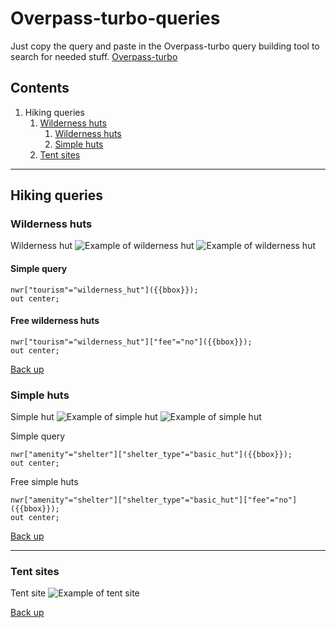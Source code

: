 # Overpass-turbo-queries

Just copy the query and paste in the Overpass-turbo query building tool to search for needed stuff.
[Overpass-turbo](https://overpass-turbo.eu/)

## Contents

1. Hiking queries
    1. [Wilderness huts](#Wilderness-huts)
        1. [Wilderness huts](#Wilderness-huts)
        2. [Simple huts](#Simple-huts)
    2. [Tent sites](#Tent-sites)

___

## Hiking queries

### Wilderness huts

Wilderness hut
![Example of wilderness hut](https://media.voog.com/0000/0030/9870/photos/Liipsaare%20metsaonn6.jpg)
![Example of wilderness hut](https://media.voog.com/0000/0030/9870/photos/Liipsaare%20metsaonn5.jpg)

#### Simple query

```Overpass QL
nwr["tourism"="wilderness_hut"]({{bbox}});
out center;
```

#### Free wilderness huts

```Overpass QL
nwr["tourism"="wilderness_hut"]["fee"="no"]({{bbox}});
out center;
```

[Back up](#Contents)

### Simple huts

Simple hut
![Example of simple hut](https://media.voog.com/0000/0030/9870/photos/Kautsi%20metsaonn-7.jpg)
![Example of simple hut](https://media.voog.com/0000/0030/9870/photos/Kautsi%20metsaonn-8.jpg)

Simple query

```Overpass QL
nwr["amenity"="shelter"]["shelter_type"="basic_hut"]({{bbox}});
out center;
```

Free simple huts

```Overpass QL
nwr["amenity"="shelter"]["shelter_type"="basic_hut"]["fee"="no"]({{bbox}});
out center;
```

[Back up](#Contents)

___

### Tent sites

Tent site
![Example of tent site](https://media.voog.com/0000/0030/9870/photos/J%C3%B5eharu%20TA.jpg)

[Back up](#Contents)
